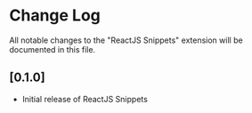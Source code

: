 # Change Log

All notable changes to the "ReactJS Snippets" extension will be documented in this file.

## [0.1.0]

- Initial release of ReactJS Snippets 